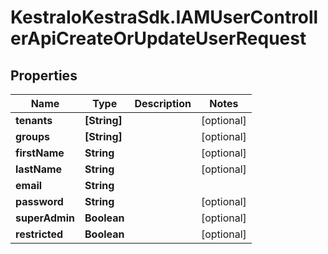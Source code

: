 # KestraIoKestraSdk.IAMUserControllerApiCreateOrUpdateUserRequest

## Properties

Name | Type | Description | Notes
------------ | ------------- | ------------- | -------------
**tenants** | **[String]** |  | [optional] 
**groups** | **[String]** |  | [optional] 
**firstName** | **String** |  | [optional] 
**lastName** | **String** |  | [optional] 
**email** | **String** |  | 
**password** | **String** |  | [optional] 
**superAdmin** | **Boolean** |  | [optional] 
**restricted** | **Boolean** |  | [optional] 


